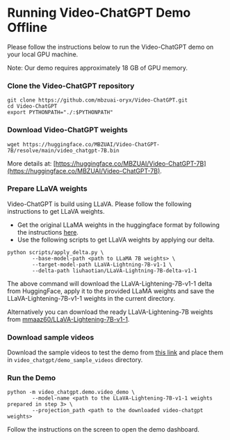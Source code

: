 # Running Video-ChatGPT Demo Offline
Please follow the instructions below to run the Video-ChatGPT demo on your local GPU machine. 

Note: Our demo requires approximately 18 GB of GPU memory.

### Clone the Video-ChatGPT repository

```shell
git clone https://github.com/mbzuai-oryx/Video-ChatGPT.git
cd Video-ChatGPT
export PYTHONPATH="./:$PYTHONPATH"
```

### Download Video-ChatGPT weights

```shell
wget https://huggingface.co/MBZUAI/Video-ChatGPT-7B/resolve/main/video_chatgpt-7B.bin
```
More details at: [https://huggingface.co/MBZUAI/Video-ChatGPT-7B](https://huggingface.co/MBZUAI/Video-ChatGPT-7B).

### Prepare LLaVA weights

Video-ChatGPT is build using LLaVA. Please follow the following instructions to get LLaVA weights.

- Get the original LLaMA weights in the huggingface format by following the instructions [here](https://huggingface.co/docs/transformers/main/model_doc/llama).
- Use the following scripts to get LLaVA weights by applying our delta.
```shell
python scripts/apply_delta.py \ 
        --base-model-path <path to LLaMA 7B weights> \
        --target-model-path LLaVA-Lightning-7B-v1-1 \
        --delta-path liuhaotian/LLaVA-Lightning-7B-delta-v1-1
```

The above command will download the LLaVA-Lightening-7B-v1-1 delta from HuggingFace, apply it to the provided LLaMA 
weights and save the LLaVA-Lightening-7B-v1-1 weights in the current directory.

Alternatively you can download the ready LLaVA-Lightening-7B weights from [mmaaz60/LLaVA-Lightening-7B-v1-1](https://huggingface.co/mmaaz60/LLaVA-7B-Lightening-v1-1).

### Download sample videos

Download the sample videos to test the demo from [this link](https://mbzuaiac-my.sharepoint.com/:u:/g/personal/hanoona_bangalath_mbzuai_ac_ae/Ef0AGw50jt1OrclpYYUdTegBzejbvS2-FXBCoM3qPQexTQ?e=TdnRUG)
and place them in `video_chatgpt/demo_sample_videos` directory.

### Run the Demo

```shell
python -m video_chatgpt.demo.video_demo \ 
        --model-name <path to the LLaVA-Lightening-7B-v1-1 weights prepared in step 3> \
        --projection_path <path to the downloaded video-chatgpt weights>
```
Follow the instructions on the screen to open the demo dashboard.
